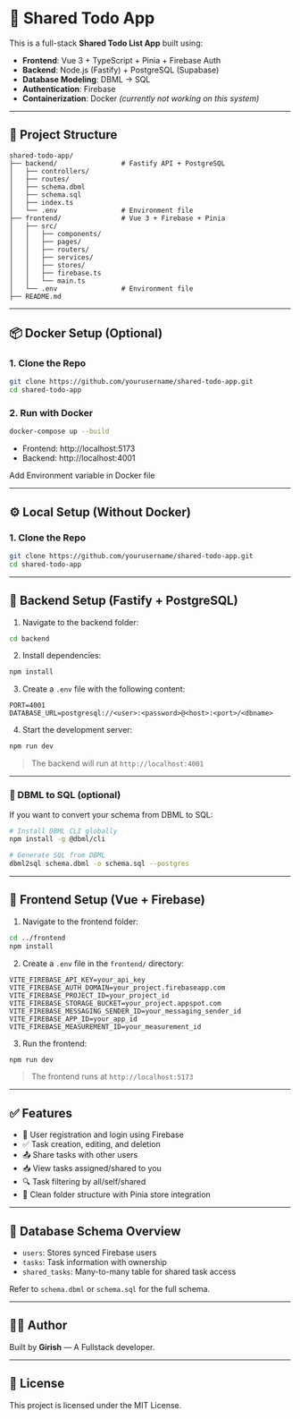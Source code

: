 
# 📝 Shared Todo App

This is a full-stack **Shared Todo List App** built using:

- **Frontend**: Vue 3 + TypeScript + Pinia + Firebase Auth  
- **Backend**: Node.js (Fastify) + PostgreSQL (Supabase)  
- **Database Modeling**: DBML → SQL  
- **Authentication**: Firebase  
- **Containerization**: Docker *(currently not working on this system)*

---

## 🔧 Project Structure

```
shared-todo-app/
├── backend/                # Fastify API + PostgreSQL
│   ├── controllers/
│   ├── routes/
│   ├── schema.dbml
│   ├── schema.sql
│   ├── index.ts
│   └── .env                # Environment file
├── frontend/               # Vue 3 + Firebase + Pinia
│   ├── src/
│   │   ├── components/
│   │   ├── pages/
│   │   ├── routers/
│   │   ├── services/
│   │   ├── stores/
│   │   ├── firebase.ts
│   │   └── main.ts
│   └── .env                # Environment file
├── README.md
```

---

## 📦 Docker Setup (Optional)


### 1. Clone the Repo

```bash
git clone https://github.com/yourusername/shared-todo-app.git
cd shared-todo-app
```

### 2. Run with Docker

```bash
docker-compose up --build
```

- Frontend: http://localhost:5173  
- Backend: http://localhost:4001  

Add Environment variable in Docker file

---

## ⚙️ Local Setup (Without Docker)

### 1. Clone the Repo

```bash
git clone https://github.com/yourusername/shared-todo-app.git
cd shared-todo-app
```

---

## 🚀 Backend Setup (Fastify + PostgreSQL)

1. Navigate to the backend folder:

```bash
cd backend
```

2. Install dependencies:

```bash
npm install
```

3. Create a `.env` file with the following content:

```env
PORT=4001
DATABASE_URL=postgresql://<user>:<password>@<host>:<port>/<dbname>
```

4. Start the development server:

```bash
npm run dev
```

> The backend will run at `http://localhost:4001`

---

### 📐 DBML to SQL (optional)

If you want to convert your schema from DBML to SQL:

```bash
# Install DBML CLI globally
npm install -g @dbml/cli

# Generate SQL from DBML
dbml2sql schema.dbml -o schema.sql --postgres
```

---

## 🎨 Frontend Setup (Vue + Firebase)

1. Navigate to the frontend folder:

```bash
cd ../frontend
npm install
```

2. Create a `.env` file in the `frontend/` directory:

```env
VITE_FIREBASE_API_KEY=your_api_key
VITE_FIREBASE_AUTH_DOMAIN=your_project.firebaseapp.com
VITE_FIREBASE_PROJECT_ID=your_project_id
VITE_FIREBASE_STORAGE_BUCKET=your_project.appspot.com
VITE_FIREBASE_MESSAGING_SENDER_ID=your_messaging_sender_id
VITE_FIREBASE_APP_ID=your_app_id
VITE_FIREBASE_MEASUREMENT_ID=your_measurement_id
```

3. Run the frontend:

```bash
npm run dev
```

> The frontend runs at `http://localhost:5173`

---

## ✅ Features

- 🔐 User registration and login using Firebase
- ✅ Task creation, editing, and deletion
- 📤 Share tasks with other users
- 📥 View tasks assigned/shared to you
- 🔍 Task filtering by all/self/shared
- 🧼 Clean folder structure with Pinia store integration

---

## 🧠 Database Schema Overview

- `users`: Stores synced Firebase users
- `tasks`: Task information with ownership
- `shared_tasks`: Many-to-many table for shared task access

Refer to `schema.dbml` or `schema.sql` for the full schema.

---

## 🙋‍♂️ Author

Built by **Girish** — A Fullstack developer.

---

## 📜 License


This project is licensed under the MIT License.
